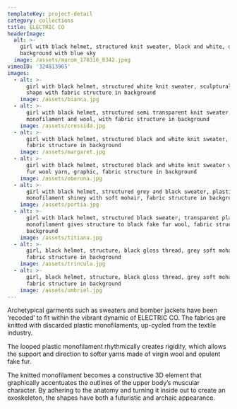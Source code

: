 ```yaml
---
templateKey: project-detail
category: collections
title: ELECTRIC CO
headerImage:
  alt: >-
    girl with black helmet, structured knit sweater, black and white, orange
    background with blue sky
  image: /assets/marom_170316_8342.jpeg
vimeoID: '324813965'
images:
  - alt: >-
      girl with black helmet, structured white knit sweater, sculptural body
      shape with fabric structure in background
    image: /assets/bianca.jpg
  - alt: >-
      girl with black helmet, structured semi transparent knit sweater, plastic
      monofilament and wool, with fabric structure in background
    image: /assets/cressida.jpg
  - alt: >-
      girl with black helmet, structured black and white knit sweater, graphic,
      fabric structure in background
    image: /assets/margaret.jpg
  - alt: >-
      girl with black helmet, structured black and white knit sweater with fake
      fur wool yarn, graphic, fabric structure in background
    image: /assets/oberona.jpg
  - alt: >-
      girl with black helmet, structured grey and black sweater, plastic
      monofilament shiney with soft mohair, fabric structure in background
    image: /assets/portia.jpg
  - alt: >-
      girl with black helmet, structured black sweater, transparent plastic
      monofilament gives structure to black fake fur wool, fabric structure in
      background
    image: /assets/titiana.jpg
  - alt: >-
      girl, black helmet, structure, black gloss thread, grey soft mohair,
      fabric structure in background
    image: /assets/trincula.jpg
  - alt: >-
      girl, black helmet, structure, black gloss thread, grey soft mohair,
      fabric structure in background
    image: /assets/umbriel.jpg
---
```

Archetypical garments such as sweaters and bomber jackets have been ‘recoded’ to fit within the vibrant dynamic of ELECTRIC CO. The fabrics are knitted with discarded plastic monofilaments, up-cycled from the textile industry.

The looped plastic monofilament rhythmically creates rigidity, which allows the support and direction to softer yarns made of virgin wool and opulent fake fur.

The knitted monofilament becomes a constructive 3D element that graphically accentuates the outlines of the upper body’s muscular character. By adhering to the anatomy and turning it inside out to create an exoskeleton, the shapes have both a futuristic and archaic appearance.
